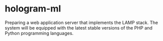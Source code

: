 # hologram-ml

Preparing a web application server that implements the LAMP stack.
The system will be equipped with the latest stable versions of the PHP and Python programming languages.
